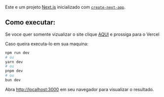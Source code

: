 Este e um projeto [Next.js](https://nextjs.org) inicializado com [`create-next-app`](https://nextjs.org/docs/app/api-reference/cli/create-next-app).

## Como executar:

Se voce quer somente vizualizar o site clique [AQUI](https://projeto-scripts.vercel.app/) e prossiga para o Vercel

Caso queira executa-lo em sua maquina:

```bash
npm run dev
# ou
yarn dev
# ou
pnpm dev
# ou
bun dev
```

Abra [http://localhost:3000](http://localhost:3000) em seu navegador para visualizar o resultado.